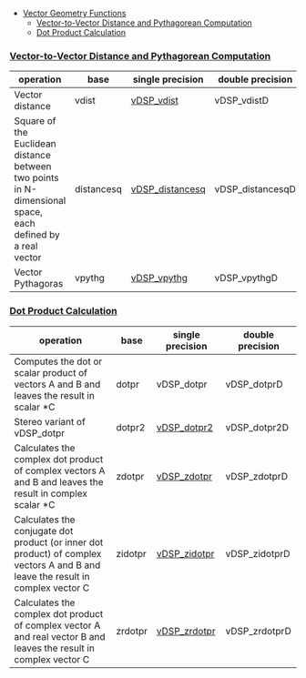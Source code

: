- [Vector Geometry Functions](vector-geometry-functions.md)
  - [Vector-to-Vector Distance and Pythagorean Computation](https://developer.apple.com/documentation/accelerate/vdsp/vector-to-vector_distance_and_pythagorean_computation)
  - [Dot Product Calculation](https://developer.apple.com/documentation/accelerate/vdsp/dot_product_calculation)



### [Vector-to-Vector Distance and Pythagorean Computation](https://developer.apple.com/documentation/accelerate/vdsp/vector-to-vector_distance_and_pythagorean_computation)




operation|base|single precision|double precision
---|---|---|---
Vector distance|vdist|[vDSP_vdist](https://developer.apple.com/documentation/accelerate/1450257-vdsp_vdist)|vDSP_vdistD
Square of the Euclidean distance between two points in N-dimensional space, each defined by a real vector|distancesq|[vDSP_distancesq](https://developer.apple.com/documentation/accelerate/1450619-vdsp_distancesq)|vDSP_distancesqD
Vector Pythagoras|vpythg|[vDSP_vpythg](https://developer.apple.com/documentation/accelerate/1450824-vdsp_vpythg)|vDSP_vpythgD


### [Dot Product Calculation](https://developer.apple.com/documentation/accelerate/vdsp/dot_product_calculation)

operation|base|single precision|double precision
---|---|---|---
Computes the dot or scalar product of vectors A and B and leaves the result in scalar \*C|dotpr|vDSP_dotpr|vDSP_dotprD
Stereo variant of vDSP_dotpr|dotpr2|[vDSP_dotpr2](https://developer.apple.com/documentation/accelerate/1450752-vdsp_dotpr2)|vDSP_dotpr2D
Calculates the complex dot product of complex vectors A and B and leaves the result in complex scalar \*C|zdotpr|[vDSP_zdotpr](https://developer.apple.com/documentation/accelerate/1450701-vdsp_zdotpr)|vDSP_zdotprD
Calculates the conjugate dot product (or inner dot product) of complex vectors A and B and leave the result in complex vector C|zidotpr|[vDSP_zidotpr](https://developer.apple.com/documentation/accelerate/1450063-vdsp_zidotpr)|vDSP_zidotprD
Calculates the complex dot product of complex vector A and real vector B and leaves the result in complex vector C|zrdotpr|[vDSP_zrdotpr](https://developer.apple.com/documentation/accelerate/1450544-vdsp_zrdotpr)|vDSP_zrdotprD

